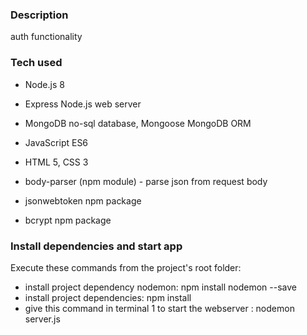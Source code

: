 ### Description

auth functionality

### Tech used

- Node.js 8

- Express Node.js web server

- MongoDB no-sql database, Mongoose MongoDB ORM

- JavaScript ES6

- HTML 5, CSS 3

- body-parser (npm module) - parse json from request body
- jsonwebtoken npm package
- bcrypt npm package

### Install dependencies and start app

Execute these commands from the project's root folder:
- install project dependency nodemon:  npm install nodemon --save
- install project dependencies: npm install
- give this command in terminal 1 to start the webserver : nodemon server.js